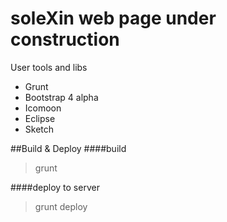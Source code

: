# soleXin web page under construction

User tools and libs
* Grunt
* Bootstrap 4 alpha
* Icomoon 
* Eclipse
* Sketch

##Build & Deploy
####build				
>grunt  

####deploy to server
>grunt deploy


